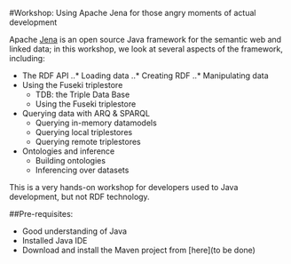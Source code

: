 #Workshop: Using Apache Jena for those angry moments of actual development

Apache [Jena](https://jena.apache.org/) is an open source Java framework for the semantic web and linked data; in this workshop, we look at several aspects of the framework, including:

* The RDF API
..* Loading data
..* Creating RDF
..* Manipulating data
* Using the Fuseki triplestore
  * TDB: the Triple Data Base
  * Using the Fuseki triplestore
* Querying data with ARQ & SPARQL
  * Querying in-memory datamodels
  * Querying local triplestores
  * Querying remote triplestores
* Ontologies and inference
  * Building ontologies
  * Inferencing over datasets

This is a very hands-on workshop for developers used to Java development, but not RDF technology.

##Pre-requisites:

* Good understanding of Java
* Installed Java IDE
* Download and install the Maven project from [here](to be done)
